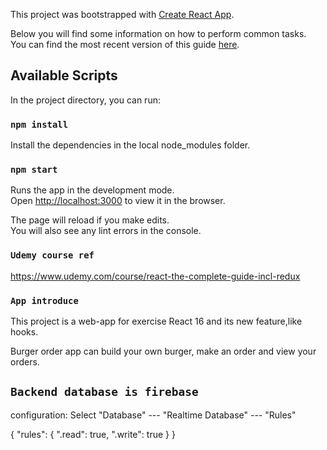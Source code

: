 This project was bootstrapped with [Create React App](https://github.com/facebookincubator/create-react-app).

Below you will find some information on how to perform common tasks.<br>
You can find the most recent version of this guide [here](https://github.com/facebookincubator/create-react-app/blob/master/packages/react-scripts/template/README.md).


## Available Scripts

In the project directory, you can run:

### `npm install`

Install the dependencies in the local node_modules folder.<br>


### `npm start`

Runs the app in the development mode.<br>
Open [http://localhost:3000](http://localhost:3000) to view it in the browser.

The page will reload if you make edits.<br>
You will also see any lint errors in the console.



### `Udemy course ref`
https://www.udemy.com/course/react-the-complete-guide-incl-redux

### `App introduce`

This project is a web-app for exercise React 16 and its new feature,like hooks.

Burger order app can build your own burger, make an order and view your orders. 


## `Backend database is firebase`

configuration: 
Select "Database" --- "Realtime Database" --- "Rules"

{
  "rules": {
    ".read": true,
    ".write": true
  }
}

